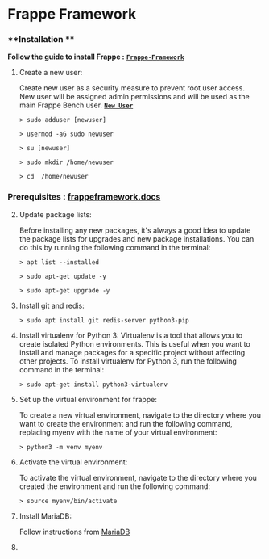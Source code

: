# **Frappe Framework**


### **Installation **

**Follow the guide to install Frappe :**   [**`Frappe-Framework`**](https://frappeframework.com/docs/user/en/installation#debian-ubuntu)

 1. Create a new user:

    Create new user as a security measure to prevent root user access. New user will be assigned admin permissions and will be used as the main Frappe Bench user. [**`New User`**](https://github.com/SamSpace2497/Docs/blob/main/UbuntuSetup.md)

        > sudo adduser [newuser]

        > usermod -aG sudo newuser
        
        > su [newuser]

        > sudo mkdir /home/newuser

        > cd  /home/newuser



 ### Prerequisites :  [frappeframework.docs](https://frappeframework.com/docs/user/en/prerequisites)

 2. Update package lists:

    Before installing any new packages, it's always a good idea to update the package lists for upgrades and new package installations. You can do this by running the following command in the terminal:

        > apt list --installed

        > sudo apt-get update -y
        
        > sudo apt-get upgrade -y

 3. Install git and redis:

        > sudo apt install git redis-server python3-pip

 4. Install virtualenv for Python 3:
    Virtualenv is a tool that allows you to create isolated Python environments. This is useful when you want to install and manage packages for a specific project without affecting other projects. To install virtualenv for Python 3, run the following command in the terminal:

        > sudo apt-get install python3-virtualenv

 5. Set up the virtual environment for frappe:

    To create a new virtual environment, navigate to the directory where you want to create the environment and run the following command, replacing myenv with the name of your virtual environment:

        > python3 -m venv myenv

 6. Activate the virtual environment:
    
    To activate the virtual environment, navigate to the directory where you created the environment and run the following command:

        > source myenv/bin/activate
 
 7. Install MariaDB:

    Follow instructions from [MariaDB](https://github.com/SamSpace2497/Docs/blob/main/MariaDB.md)

    

    

 6. 


